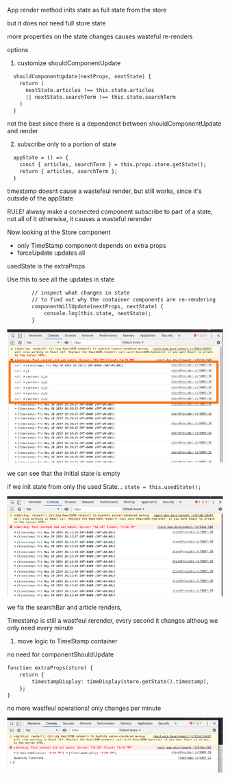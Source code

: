 App render method inits state
as full state from the store

but it does not need full store state

more properties on the state changes
causes wasteful re-renders

options

1. customize shouldComponentUpdate

```
  shouldComponentUpdate(nextProps, nextState) {
    return (
      nextState.articles !== this.state.articles
      || nextState.searchTerm !== this.state.searchTerm
    )
  }
```

not the best since there is a dependenct
between shouldComponentUpdate and render


2. subscribe only to a portion of state

```
  appState = () => {
    const { articles, searchTerm } = this.props.store.getState();
    return { articles, searchTerm };
  }
```

timestamp doesnt cause a wastefeul render,
but still works, since it's outside of
the appState

RULE!
alwasy make a connected component subscribe
to part of a state, not all of it
otherwise, it causes a wasteful rerender


Now looking at the Store component

- only TimeStamp component depends on extra props
- forceUpdate updates all

usedState is the extraProps

Use this to see all the updates in state

```
        // inspect what changes in state
        // to find out why the container components are re-rendering
        componentWillUpdate(nextProps, nextState) {
            console.log(this.state, nextState);
        }
```

![](2019-05-10-16-30-14.png)

we can see that the initial state is empty

if we init state from only the used State...
`state = this.usedState();`

![](2019-05-10-16-32-25.png)

we fix the searchBar and article renders,


Timestamp is still a wastfeul rerender,
every second it changes
althoug we only need every minute


1. move logic to TimeStamp container

no need for componentShouldUpdate
```
function extraProps(store) {
	return {
		timestampDisplay: timeDisplay(store.getState().timestamp),
	};
}
```

no more wastfeul operations!
only changes per minute

![](2019-05-10-16-40-24.png)